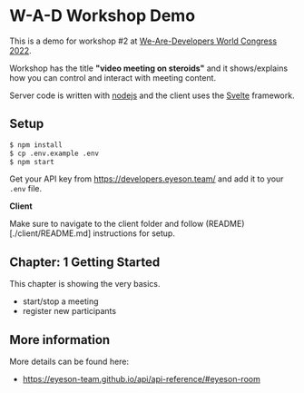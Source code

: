 # W-A-D Workshop Demo

This is a demo for workshop #2 at [We-Are-Developers World Congress 2022](https://www.wearedevelopers.com/world-congress).

Workshop has the title __"video meeting on steroids"__ and it shows/explains how you can control and interact with meeting content.

Server code is written with [nodejs](https://nodejs.dev/) and the client uses the [Svelte](https://svelte.dev/) framework.

## Setup

```sh
$ npm install
$ cp .env.example .env
$ npm start
```

Get your API key from https://developers.eyeson.team/ and add it to your `.env` file.

**Client**

Make sure to navigate to the client folder and follow (README)[./client/README.md] instructions for setup.

## Chapter: 1 Getting Started

This chapter is showing the very basics.

- start/stop a meeting
- register new participants

## More information

More details can be found here:
- https://eyeson-team.github.io/api/api-reference/#eyeson-room